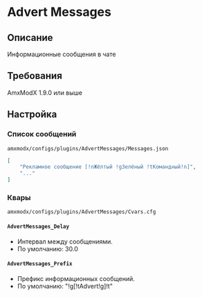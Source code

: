 # Advert Messages

## Описание
Информационные сообщения в чате

## Требования
AmxModX 1.9.0 или выше

## Настройка
### Список сообщений
`amxmodx/configs/plugins/AdvertMessages/Messages.json`

```json
[
    "Рекламное сообщение [!nЖёлтый !gЗелёный !tКомандный!n]",
    "..."
]
```

### Квары
`amxmodx/configs/plugins/AdvertMessages/Cvars.cfg`

#### **`AdvertMessages_Delay`**
- Интервал между сообщениями.
- По умолчанию: 30.0

#### **`AdvertMessages_Prefix`**
- Префикс информационных сообщений.
- По умолчанию: "!g[!tAdvert!g]!t"